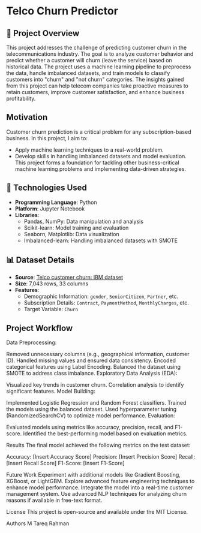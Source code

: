 # Telco Churn Predictor

## 📖 Project Overview
This project addresses the challenge of predicting customer churn in the telecommunications industry. The goal is to analyze customer behavior and predict whether a customer will churn (leave the service) based on historical data. The project uses a machine learning pipeline to preprocess the data, handle imbalanced datasets, and train models to classify customers into "churn" and "not churn" categories. The insights gained from this project can help telecom companies take proactive measures to retain customers, improve customer satisfaction, and enhance business profitability.


## Motivation
Customer churn prediction is a critical problem for any subscription-based business. In this project, I aim to:

- Apply machine learning techniques to a real-world problem.
- Develop skills in handling imbalanced datasets and model evaluation. This project forms a foundation for tackling other business-critical machine learning problems and implementing data-driven strategies.


## 🔧 Technologies Used
- **Programming Language**: Python
- **Platform**: Jupyter Notebook
- **Libraries**:
  - Pandas, NumPy: Data manipulation and analysis
  - Scikit-learn: Model training and evaluation
  - Seaborn, Matplotlib: Data visualization
  - Imbalanced-learn: Handling imbalanced datasets with SMOTE
    

## 📊 Dataset Details
- **Source**: [Telco customer churn: IBM dataset](https://www.kaggle.com/datasets/yeanzc/telco-customer-churn-ibm-dataset)
- **Size**: 7,043 rows, 33 columns
- **Features**:
  - Demographic Information: `gender`, `SeniorCitizen`, `Partner`, etc.
  - Subscription Details: `Contract`, `PaymentMethod`, `MonthlyCharges`, etc.
  - Target Variable: `Churn`

## Project Workflow
Data Preprocessing:




Removed unnecessary columns (e.g., geographical information, customer ID).
Handled missing values and ensured data consistency.
Encoded categorical features using Label Encoding.
Balanced the dataset using SMOTE to address class imbalance.
Exploratory Data Analysis (EDA):

Visualized key trends in customer churn.
Correlation analysis to identify significant features.
Model Building:

Implemented Logistic Regression and Random Forest classifiers.
Trained the models using the balanced dataset.
Used hyperparameter tuning (RandomizedSearchCV) to optimize model performance.
Evaluation:

Evaluated models using metrics like accuracy, precision, recall, and F1-score.
Identified the best-performing model based on evaluation metrics.

Results
The final model achieved the following metrics on the test dataset:

Accuracy: [Insert Accuracy Score]
Precision: [Insert Precision Score]
Recall: [Insert Recall Score]
F1-Score: [Insert F1-Score]

Future Work
Experiment with additional models like Gradient Boosting, XGBoost, or LightGBM.
Explore advanced feature engineering techniques to enhance model performance.
Integrate the model into a real-time customer management system.
Use advanced NLP techniques for analyzing churn reasons if available in free-text format.

License
This project is open-source and available under the MIT License.

Authors
M Tareq Rahman

